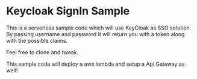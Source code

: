 # Keycloak SignIn Sample

This is a serverless sample code which will use KeyCloak as SSO solution. By passing username and password it will return you with a token along with the possible claims.

Feel free to clone and tweak.

This sample code will deploy a aws lambda and setup a Api Gateway as well!